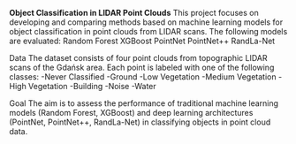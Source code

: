 **Object Classification in LIDAR Point Clouds**
This project focuses on developing and comparing methods based on machine learning models for object classification in point clouds from LIDAR scans. The following models are evaluated:
Random Forest
XGBoost
PointNet
PointNet++
RandLa-Net

Data
The dataset consists of four point clouds from topographic LIDAR scans of the Gdańsk area. Each point is labeled with one of the following classes:
-Never Classified
-Ground
-Low Vegetation
-Medium Vegetation
-High Vegetation
-Building
-Noise
-Water

Goal
The aim is to assess the performance of traditional machine learning models (Random Forest, XGBoost) and deep learning architectures (PointNet, PointNet++, RandLa-Net) in classifying objects in point cloud data.
